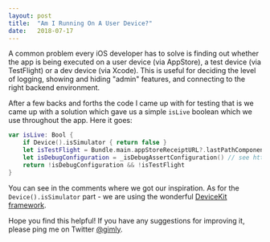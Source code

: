 ```yaml
---
layout: post
title:  "Am I Running On A User Device?"
date:   2018-07-17
---
```


<span class="dropcap">A</span> common problem every iOS developer has to solve is finding out whether the app is being executed on a user device (via AppStore), a test device (via TestFlight) or a dev device (via Xcode). This is useful for deciding the level of logging, showing and hiding "admin" features, and connecting to the right backend environment.

After a few backs and forths the code I came up with for testing that is we came up with a solution which gave us a simple `isLive` boolean which we use throughout the app. Here it goes:

```swift
var isLive: Bool {
	if Device().isSimulator { return false }
	let isTestFlight = Bundle.main.appStoreReceiptURL?.lastPathComponent == "sandboxReceipt" // see https://stackoverflow.com/a/26113597/67667
	let isDebugConfiguration = _isDebugAssertConfiguration() // see https://stackoverflow.com/a/34532569/67667
	return !isDebugConfiguration && !isTestFlight
}
```

You can see in the comments where we got our inspiration. As for the `Device().isSimulator` part - we are using the wonderful [DeviceKit framework](https://github.com/dennisweissmann/DeviceKit).

Hope you find this helpful! If you have any suggestions for improving it, please ping me on Twitter [@gimly](https://twitter.com/gimly).